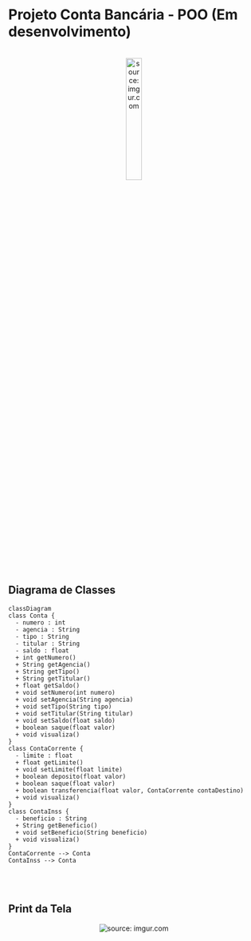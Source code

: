 # Projeto Conta Bancária - POO (Em desenvolvimento)

<br />

<div align="center">
   <img src="https://i.imgur.com/IaD4lwg.png" title="source: imgur.com" width="25%"/>
</div>

<br /><br />

## Diagrama de Classes

```mermaid
classDiagram
class Conta {
  - numero : int
  - agencia : String
  - tipo : String
  - titular : String
  - saldo : float
  + int getNumero()
  + String getAgencia()
  + String getTipo()
  + String getTitular()
  + float getSaldo()
  + void setNumero(int numero)
  + void setAgencia(String agencia)
  + void setTipo(String tipo)
  + void setTitular(String titular)
  + void setSaldo(float saldo)
  + boolean saque(float valor)
  + void visualiza()
}
class ContaCorrente {
  - limite : float
  + float getLimite()
  + void setLimite(float limite)
  + boolean deposito(float valor)
  + boolean saque(float valor)
  + boolean transferencia(float valor, ContaCorrente contaDestino)
  + void visualiza()
}
class ContaInss {
  - beneficio : String
  + String getBeneficio()
  + void setBeneficio(String beneficio)
  + void visualiza()
}
ContaCorrente --> Conta
ContaInss --> Conta
```

<br /><br />

## Print da Tela

<div align="center">
   <img src="https://i.imgur.com/x7e1sBp.png" title="source: imgur.com" />
</div>
